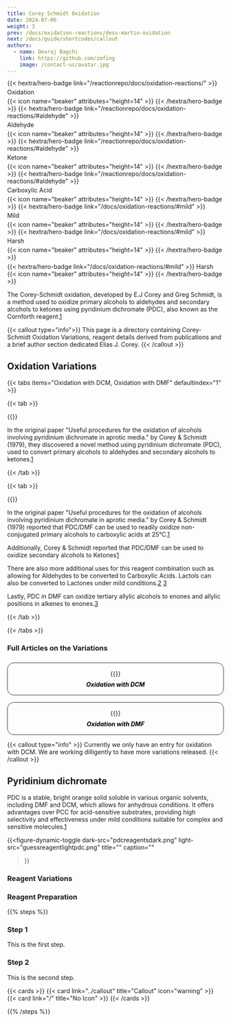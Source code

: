 ```yaml
---
title: Corey Schmidt Oxidation
date: 2024-07-06
weight: 3
prev: /docs/oxidation-reactions/dess-martin-oxidation
next: /docs/guide/shortcodes/callout
authors:
  - name: Devraj Bagchi
    link: https://github.com/imfing
    image: /contact-us/avatar.jpg
---
```


<div style="text-align: left; margin-top: -0.2em; display: flex; flex-wrap: wrap; gap: 4px;">
{{< hextra/hero-badge link="/reactionrepo/docs/oxidation-reactions/" >}}
  <span>Oxidation</span>
  {{< icon name="beaker" attributes="height=14" >}}
{{< /hextra/hero-badge >}}
{{< hextra/hero-badge link="/reactionrepo/docs/oxidation-reactions/#aldehyde" >}}
  <span>Aldehyde</span>
  {{< icon name="beaker" attributes="height=14" >}}
{{< /hextra/hero-badge >}}
{{< hextra/hero-badge link="/reactionrepo/docs/oxidation-reactions/#aldehyde" >}}
  <span>Ketone</span>
  {{< icon name="beaker" attributes="height=14" >}}
{{< /hextra/hero-badge >}}
{{< hextra/hero-badge link="/reactionrepo/docs/oxidation-reactions/#aldehyde" >}}
  <span>Carboxylic Acid</span>
  {{< icon name="beaker" attributes="height=14" >}}
{{< /hextra/hero-badge >}}
{{< hextra/hero-badge link="/docs/oxidation-reactions/#mild" >}}
  <span>Mild</span>
  {{< icon name="beaker" attributes="height=14" >}}
{{< /hextra/hero-badge >}}
{{< hextra/hero-badge link="/docs/oxidation-reactions/#mild" >}}
  <span>Harsh</span>
  {{< icon name="beaker" attributes="height=14" >}}
{{< /hextra/hero-badge >}}
</div>

<div style="text-align: left; margin-top: 0.4em;">
{{< hextra/hero-badge link="/docs/oxidation-reactions/#mild" >}}
  <span>Harsh</span>
  {{< icon name="beaker" attributes="height=14" >}}
{{< /hextra/hero-badge >}}
</div>

<p>The Corey-Schmidt oxidation, developed by E.J Corey and Greg Schmidt, is a method used to oxidize primary alcohols to aldehydes and secondary alcohols to ketones using pyridinium dichromate (PDC), also known as the Cornforth reagent.<a href="#fn1" id="ref1-anchor" class="superscript">1</a></p>

{{< callout type="info">}}
This page is a directory containing Corey-Schmidt Oxidation Variations, reagent details derived from publications and a brief author section dedicated Elias J. Corey.
{{< /callout >}}

## Oxidation Variations

{{< tabs items="Oxidation with DCM, Oxidation with DMF" defaultindex="1" >}}

  {{< tab >}}
  
 {{<figure-dynamic-toggle
    dark-src="PDCReagentOverviewFixD.png"
    light-src="PDCReagentOverviewFixL.png"
    title="General Scheme of the Corey-Schmidt Oxidation"
    link="https://doi.org/10.1016/S0040-4039(01)93515-4">}}

<p>In the original paper "Useful procedures for the oxidation of alcohols involving pyridinium dichromate in aprotic media." by Corey & Schmidt (1979), they discovered a novel method using pyridinium dichromate (PDC), used to convert primary alcohols to aldehydes and secondary alcohols to ketones.<a href="#fn1" id="ref1-anchor" class="superscript">1</a></p>

{{< /tab >}}

{{< tab >}}
  
 {{<figure-dynamic-toggle
    dark-src="PDCReagentOverviewFixDMFD.png"
    light-src="PDCReagentOverviewFixDMFL.png"
    title="General Scheme of Corey-Schmidt Oxidation when DMF is used as a solvent"
    link="">}}

<p>In the original paper "Useful procedures for the oxidation of alcohols involving pyridinium dichromate in aprotic media." by Corey & Schmidt (1979) reported that PDC/DMF can be used to readily oxidize non-conjugated primary alcohols to carboxylic acids at 25°C.<a href="#fn1" id="ref1-anchor" class="superscript">1</a></p>

<p>Additionally, Corey & Schmidt reported that PDC/DMF can be used to oxidize secondary alcohols to Ketones<a href="#fn1" id="ref1-anchor" class="superscript">1</a></p>

<p>There are also more additional uses for this reagent combination such as allowing for Aldehydes to be converted to Carboxylic Acids. Lactols can also be converted to Lactones under mild conditions.<a href="#fn2" id="ref2-anchor" class="superscript">2</a> <a href="#fn3" id="ref3-anchor" class="superscript">3</a></p>

<p>Lastly, PDC in DMF can oxidize tertiary allylic alcohols to enones and allylic positions in alkenes to enones.<a href="#fn3" id="ref3-anchor" class="superscript">3</a></p>

{{< /tab >}}

{{< /tabs >}}

### Full Articles on the Variations

<style>
.hextra-container .hextra-cards {
  display: grid;
  grid-template-columns: repeat(auto-fill, minmax(300px, 1fr));
  gap: 1rem;
  margin-top: 1.5rem; /* Add margin to create space between the header and the cards */
}

.hextra-container .hextra-card {
  position: relative;
  border-radius: 15px;
  overflow: hidden;
  transition: transform 0.3s, box-shadow 0.3s, background-color 0.3s;
  padding: 1rem;
  text-align: center;
  border: 1px solid #2c2c2c; /* Outline color */
  background: transparent; /* Transparent background */
  cursor: pointer; /* Change cursor to pointer to indicate it's clickable */
}

.hextra-container .hextra-card:hover {
  transform: scale(1.03); /* Slightly reduced scale to avoid large shadows */
  box-shadow: 0 6px 12px rgba(0, 0, 0, 0.15); /* Less intense shadow */
  background-color: rgba(0, 0, 0, 0.03); /* Subtle highlight effect for light mode */
}

.dark .hextra-container .hextra-card {
  border-color: #4c4c4c; /* More visible outline color for dark mode */
}

.dark .hextra-container .hextra-card:hover {
  background-color: rgba(255, 255, 255, 0.05); /* Subtle highlight effect for dark mode */
  box-shadow: 0 6px 12px rgba(255, 255, 255, 0.15); /* Consistent shadow effect for dark mode */
}

.hextra-container .hextra-card img {
  user-select: none;
  width: 100%;
  height: auto;
  transition: transform 0.3s ease, box-shadow 0.3s ease;
  margin-bottom: 0.5rem; /* Adjust spacing below the image */
}

.hextra-container .hextra-card:hover img {
  transform: scale(1.03); /* Consistent scale with card */
  box-shadow: none; /* Remove shadow from the image */
}

.hextra-container .card-title {
  margin: 0.5rem 0 0; /* Adjust spacing for the title */
  transition: color 0.3s ease;
  color: #000; /* Title color in light mode */
}

.dark .hextra-container .card-title {
  color: #3498db; /* Title color in dark mode */
}

.hextra-container .card-body {
  padding-top: 0; /* Remove top padding */
}

.dark .hextra-container .hextra-card svg {
  color: #ffffff66;
}

.dark .hextra-container .hextra-card:hover svg {
  color: currentColor;
}

.hextra-container a.card-link {
  text-decoration: none;
  color: inherit;
  display: block;
}
</style>

<div class="hextra-container">
  <div class="hextra-cards">
    <a href="/reactionrepo/docs/oxidation-reactions/dess-martin-oxidation/oxidation-without-water" class="card-link">
      <div class="hextra-card">
        <div class="card-body">
          {{<figure-dynamic-toggle
            dark-src="fullpdcmechdark.png"
            light-src="fullpdcmechlight.png"
            title=""
            width="300"
            height="150"
          >}}
          <h5 class="card-title">Oxidation with DCM</h5>
        </div>
      </div>
    </a>
    <a href="/docs" class="card-link">
      <div class="hextra-card">
        <div class="card-body">
          {{<figure-dynamic-toggle
            dark-src="primsdfull.png"
            light-src="fullprimmechl.png"
            title=""
            width="300"
            height="150"
          >}}
          <h5 class="card-title">Oxidation with DMF</h5>
        </div>
      </div>
    </a>
  </div>
</div>

{{< callout type="info" >}}
  Currently we only have an entry for oxidation with DCM. We are working dilligently to have more variations released.
{{< /callout >}}

## Pyridinium dichromate

<p>PDC is a stable, bright orange solid soluble in various organic solvents, including DMF and DCM, which allows for anhydrous conditions. It offers advantages over PCC for acid-sensitive substrates, providing high selectivity and effectiveness under mild conditions suitable for complex and sensitive molecules.<a href="#fn1" id="ref1-anchor" class="superscript">1</a></p>

{{<figure-dynamic-toggle
    dark-src="pdcreagentsdark.png"
    light-src="guessreagentlightpdc.png"
    title=""
    caption=""
>}}

### Reagent Variations

### Reagent Preparation

{{% steps %}}

### Step 1

This is the first step.

### Step 2

This is the second step.

{{< cards >}}
  {{< card link="../callout" title="Callout" icon="warning" >}}
  {{< card link="/" title="No Icon" >}}
{{< /cards >}}

{{% /steps %}}
